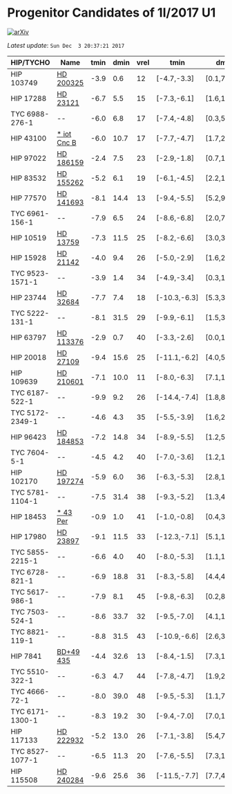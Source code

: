 # Progenitor Candidates of 1I/2017 U1

[![arXiv](http://img.shields.io/badge/arXiv-1711.09397-orange.svg?style=flat)](http://arxiv.org/abs/1711.09397)

_Latest update_: ``Sun Dec  3 20:37:21 2017``

|HIP/TYCHO|Name|tmin|dmin|vrel|tmin|dmin|vrel|Ppos|Pvmed|Pdist|Pprob|
|--|--|--|--|--|--|--|--|--|--|--|--|
|  HIP 103749 |  [HD 200325](http://simbad.u-strasbg.fr/simbad/sim-id?Ident=HD%20200325) | -3.9 | 0.6 | 12 | [-4.7,-3.3] | [0.1,7.8] | [10,14] | -3.4 | -2.3 | -4.1 | -7.5 |
|  HIP 17288 |  [HD 23121](http://simbad.u-strasbg.fr/simbad/sim-id?Ident=HD%2023121) | -6.7 | 5.5 | 15 | [-7.3,-6.1] | [1.6,13.4] | [14,16] | -4.5 | -2.9 | -4.6 | -9.2 |
|  TYC 6988-276-1 |  -- | -6.0 | 6.8 | 17 | [-7.4,-4.8] | [0.3,53.3] | [14,20] | -4.9 | -2.9 | -4.7 | -9.5 |
|  HIP 43100 |  [* iot Cnc B](http://simbad.u-strasbg.fr/simbad/sim-id?Ident=*%20iot%20Cnc%20B) | -6.0 | 10.7 | 17 | [-7.7,-4.7] | [1.7,24.5] | [12,20] | -5.1 | -3.4 | -4.6 | -9.8 |
|  HIP 97022 |  [HD 186159](http://simbad.u-strasbg.fr/simbad/sim-id?Ident=HD%20186159) | -2.4 | 7.5 | 23 | [-2.9,-1.8] | [0.7,13.0] | [21,25] | -6.2 | -4.2 | -4.2 | -10.5 |
|  HIP 83532 |  [HD 155262](http://simbad.u-strasbg.fr/simbad/sim-id?Ident=HD%20155262) | -5.2 | 6.1 | 19 | [-6.1,-4.5] | [2.2,10.2] | [17,21] | -6.2 | -3.6 | -4.6 | -10.9 |
|  HIP 77570 |  [HD 141693](http://simbad.u-strasbg.fr/simbad/sim-id?Ident=HD%20141693) | -8.1 | 14.4 | 13 | [-9.4,-5.5] | [5.2,91.1] | [11,20] | -6.4 | -2.7 | -4.7 | -11.1 |
|  TYC 6961-156-1 |  -- | -7.9 | 6.5 | 24 | [-8.6,-6.8] | [2.0,71.7] | [22,26] | -6.4 | -4.1 | -5.2 | -11.6 |
|  HIP 10519 |  [HD 13759](http://simbad.u-strasbg.fr/simbad/sim-id?Ident=HD%2013759) | -7.3 | 11.5 | 25 | [-8.2,-6.6] | [3.0,37.5] | [22,27] | -6.4 | -4.2 | -5.1 | -11.6 |
|  HIP 15928 |  [HD 21142](http://simbad.u-strasbg.fr/simbad/sim-id?Ident=HD%2021142) | -4.0 | 9.4 | 26 | [-5.0,-2.9] | [1.6,26.0] | [23,33] | -6.7 | -3.9 | -4.5 | -11.5 |
|  TYC 9523-1571-1 |  -- | -3.9 | 1.4 | 34 | [-4.9,-3.4] | [0.3,11.9] | [26,38] | -6.8 | -4.7 | -4.9 | -11.7 |
|  HIP 23744 |  [HD 32684](http://simbad.u-strasbg.fr/simbad/sim-id?Ident=HD%2032684) | -7.7 | 7.4 | 18 | [-10.3,-6.3] | [5.3,35.8] | [13,23] | -6.8 | -3.3 | -5.0 | -11.8 |
|  TYC 5222-131-1 |  -- | -8.1 | 31.5 | 29 | [-9.9,-6.1] | [1.5,315.7] | [25,45] | -7.1 | -5.1 | -5.5 | -12.4 |
|  HIP 63797 |  [HD 113376](http://simbad.u-strasbg.fr/simbad/sim-id?Ident=HD%20113376) | -2.9 | 0.7 | 40 | [-3.3,-2.6] | [0.0,13.7] | [37,43] | -7.2 | -6.3 | -4.8 | -11.9 |
|  HIP 20018 |  [HD 27109](http://simbad.u-strasbg.fr/simbad/sim-id?Ident=HD%2027109) | -9.4 | 15.6 | 25 | [-11.1,-6.2] | [4.0,541.3] | [24,48] | -7.4 | -4.2 | -5.4 | -12.7 |
|  HIP 109639 |  [HD 210601](http://simbad.u-strasbg.fr/simbad/sim-id?Ident=HD%20210601) | -7.1 | 10.0 | 11 | [-8.0,-6.3] | [7.1,15.2] | [10,12] | -7.6 | -2.3 | -4.4 | -12.1 |
|  TYC 6187-522-1 |  -- | -9.9 | 9.2 | 26 | [-14.4,-7.4] | [1.8,84.3] | [19,35] | -7.8 | -5.4 | -5.6 | -13.3 |
|  TYC 5172-2349-1 |  -- | -4.6 | 4.3 | 35 | [-5.5,-3.9] | [1.6,21.1] | [30,40] | -7.9 | -6.0 | -5.1 | -13.0 |
|  HIP 96423 |  [HD 184853](http://simbad.u-strasbg.fr/simbad/sim-id?Ident=HD%20184853) | -7.2 | 14.8 | 34 | [-8.9,-5.5] | [1.2,59.1] | [30,38] | -8.0 | -5.6 | -5.4 | -13.3 |
|  TYC 7604-5-1 |  -- | -4.5 | 4.2 | 40 | [-7.0,-3.6] | [1.2,18.1] | [25,49] | -8.2 | -6.1 | -5.2 | -13.4 |
|  HIP 102170 |  [HD 197274](http://simbad.u-strasbg.fr/simbad/sim-id?Ident=HD%20197274) | -5.9 | 6.0 | 36 | [-6.3,-5.3] | [2.8,13.5] | [35,36] | -8.3 | -5.8 | -5.3 | -13.6 |
|  TYC 5781-1104-1 |  -- | -7.5 | 31.4 | 38 | [-9.3,-5.2] | [1.3,408.7] | [34,55] | -8.4 | -6.2 | -5.5 | -13.8 |
|  HIP 18453 |  [* 43 Per](http://simbad.u-strasbg.fr/simbad/sim-id?Ident=*%2043%20Per) | -0.9 | 1.0 | 41 | [-1.0,-0.8] | [0.4,3.6] | [40,43] | -8.6 | -6.5 | -3.8 | -12.4 |
|  HIP 17980 |  [HD 23897](http://simbad.u-strasbg.fr/simbad/sim-id?Ident=HD%2023897) | -9.1 | 11.5 | 33 | [-12.3,-7.1] | [5.1,139.7] | [29,36] | -8.7 | -5.4 | -5.6 | -14.3 |
|  TYC 5855-2215-1 |  -- | -6.6 | 4.0 | 40 | [-8.0,-5.3] | [1.1,145.2] | [38,47] | -8.7 | -6.3 | -5.3 | -14.2 |
|  TYC 6728-821-1 |  -- | -6.9 | 18.8 | 31 | [-8.3,-5.8] | [4.4,46.6] | [28,35] | -8.9 | -5.1 | -5.3 | -14.3 |
|  TYC 5617-986-1 |  -- | -7.9 | 8.1 | 45 | [-9.8,-6.3] | [0.2,80.7] | [40,53] | -9.1 | -7.2 | -5.7 | -14.9 |
|  TYC 7503-524-1 |  -- | -8.6 | 33.7 | 32 | [-9.5,-7.0] | [4.1,175.1] | [27,39] | -9.2 | -5.8 | -5.5 | -14.7 |
|  TYC 8821-119-1 |  -- | -8.8 | 31.5 | 43 | [-10.9,-6.6] | [2.6,358.0] | [35,62] | -9.2 | -6.8 | -5.8 | -14.9 |
|  HIP 7841 |  [BD+49 435](http://simbad.u-strasbg.fr/simbad/sim-id?Ident=BD+49%20435) | -4.4 | 32.6 | 13 | [-8.4,-1.5] | [7.3,132.6] | [8,22] | -9.3 | -1.9 | -4.4 | -13.8 |
|  TYC 5510-322-1 |  -- | -6.3 | 4.7 | 44 | [-7.8,-4.7] | [1.9,212.9] | [39,52] | -9.3 | -7.1 | -5.7 | -14.8 |
|  TYC 4666-72-1 |  -- | -8.0 | 39.0 | 48 | [-9.5,-5.3] | [1.1,701.3] | [44,85] | -9.6 | -8.0 | -5.9 | -15.3 |
|  TYC 6171-1300-1 |  -- | -8.3 | 19.2 | 30 | [-9.4,-7.0] | [7.0,105.3] | [28,33] | -9.7 | -4.9 | -5.4 | -15.2 |
|  HIP 117133 |  [HD 222932](http://simbad.u-strasbg.fr/simbad/sim-id?Ident=HD%20222932) | -5.2 | 13.0 | 26 | [-7.1,-3.8] | [5.4,70.6] | [24,29] | -9.9 | -4.2 | -5.1 | -14.9 |
|  TYC 8527-1077-1 |  -- | -6.5 | 11.3 | 20 | [-7.6,-5.5] | [7.3,16.8] | [17,23] | -9.9 | -3.3 | -4.8 | -14.8 |
|  HIP 115508 |  [HD 240284](http://simbad.u-strasbg.fr/simbad/sim-id?Ident=HD%20240284) | -9.6 | 25.6 | 36 | [-11.5,-7.7] | [7.7,46.6] | [33,40] | -9.9 | -6.2 | -5.7 | -15.8 |
